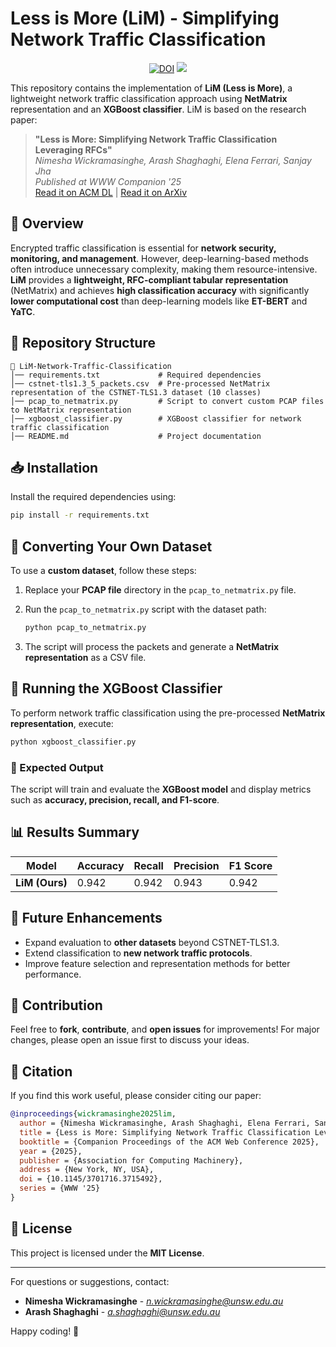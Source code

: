 # Less is More (LiM) - Simplifying Network Traffic Classification

<p align="center">
   <a href="https://doi.org/10.5281/zenodo.14840527" target='_blank'><img src="https://zenodo.org/badge/924667348.svg" alt="DOI"></a>
   <a href=''><img src='https://img.shields.io/badge/license-MIT-000000.svg'></a> 
</p>

This repository contains the implementation of **LiM (Less is More)**, a lightweight network traffic classification approach using **NetMatrix** representation and an **XGBoost classifier**. LiM is based on the research paper:

> **"Less is More: Simplifying Network Traffic Classification Leveraging RFCs"**\
> *Nimesha Wickramasinghe, Arash Shaghaghi, Elena Ferrari, Sanjay Jha*\
> *Published at WWW Companion '25*\
> [Read it on ACM DL](https://doi.org/10.1145/3701716.3715492) | [Read it on ArXiv](https://arxiv.org/abs/2502.00586)

## 📌 Overview

Encrypted traffic classification is essential for **network security, monitoring, and management**. However, deep-learning-based methods often introduce unnecessary complexity, making them resource-intensive. **LiM** provides a **lightweight, RFC-compliant tabular representation** (NetMatrix) and achieves **high classification accuracy** with significantly **lower computational cost** than deep-learning models like **ET-BERT** and **YaTC**.

## 📂 Repository Structure

```
📁 LiM-Network-Traffic-Classification
│── requirements.txt             # Required dependencies
│── cstnet-tls1.3_5_packets.csv  # Pre-processed NetMatrix representation of the CSTNET-TLS1.3 dataset (10 classes)
│── pcap_to_netmatrix.py         # Script to convert custom PCAP files to NetMatrix representation
│── xgboost_classifier.py        # XGBoost classifier for network traffic classification
│── README.md                    # Project documentation
```

## 📥 Installation

Install the required dependencies using:

```sh
pip install -r requirements.txt
```

## 🔄 Converting Your Own Dataset

To use a **custom dataset**, follow these steps:

1. Replace your **PCAP file** directory in the `pcap_to_netmatrix.py` file.

2. Run the `pcap_to_netmatrix.py` script with the dataset path:

   ```sh
   python pcap_to_netmatrix.py
   ```

3. The script will process the packets and generate a **NetMatrix representation** as a CSV file.

## 🚀 Running the XGBoost Classifier

To perform network traffic classification using the pre-processed **NetMatrix representation**, execute:

```sh
python xgboost_classifier.py
```

### 🎯 Expected Output

The script will train and evaluate the **XGBoost model** and display metrics such as **accuracy, precision, recall, and F1-score**.

## 📊 Results Summary

| Model          | Accuracy | Recall | Precision | F1 Score |
| -------------- | -------- | ------ | --------- | -------- |
| **LiM (Ours)** | 0.942    | 0.942  | 0.943     | 0.942    |


## 🔧 Future Enhancements

- Expand evaluation to **other datasets** beyond CSTNET-TLS1.3.
- Extend classification to **new network traffic protocols**.
- Improve feature selection and representation methods for better performance.

## 🤝 Contribution

Feel free to **fork**, **contribute**, and **open issues** for improvements! For major changes, please open an issue first to discuss your ideas.

## 📜 Citation

If you find this work useful, please consider citing our paper:

```bibtex
@inproceedings{wickramasinghe2025lim,
  author = {Nimesha Wickramasinghe, Arash Shaghaghi, Elena Ferrari, Sanjay Jha},
  title = {Less is More: Simplifying Network Traffic Classification Leveraging RFCs},
  booktitle = {Companion Proceedings of the ACM Web Conference 2025},
  year = {2025},
  publisher = {Association for Computing Machinery},
  address = {New York, NY, USA},
  doi = {10.1145/3701716.3715492},
  series = {WWW '25}
}
```

## 📜 License

This project is licensed under the **MIT License**.

---

For questions or suggestions, contact:

- **Nimesha Wickramasinghe** - [*n.wickramasinghe@unsw.edu.au*](mailto\:n.wickramasinghe@unsw.edu.au)
- **Arash Shaghaghi** - [*a.shaghaghi@unsw.edu.au*](mailto\:a.shaghaghi@unsw.edu.au)

Happy coding! 🚀
